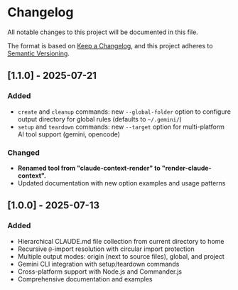 # Changelog

All notable changes to this project will be documented in this file.

The format is based on [Keep a Changelog](https://keepachangelog.com/en/1.0.0/),
and this project adheres to [Semantic Versioning](https://semver.org/spec/v2.0.0.html).

## [1.1.0] - 2025-07-21

### Added
- `create` and `cleanup` commands: new `--global-folder` option to configure output directory for global rules (defaults to `~/.gemini/`)
- `setup` and `teardown` commands: new `--target` option for multi-platform AI tool support (gemini, opencode)

### Changed
- **Renamed tool from "claude-context-render" to "render-claude-context".**
- Updated documentation with new option examples and usage patterns

## [1.0.0] - 2025-07-13

### Added
- Hierarchical CLAUDE.md file collection from current directory to home
- Recursive `@`-import resolution with circular import protection
- Multiple output modes: origin (next to source files), global, and project
- Gemini CLI integration with setup/teardown commands
- Cross-platform support with Node.js and Commander.js
- Comprehensive documentation and examples
